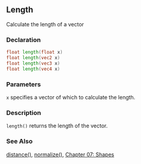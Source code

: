 ## Length
Calculate the length of a vector

### Declaration
```glsl
float length(float x)  
float length(vec2 x)  
float length(vec3 x)  
float length(vec4 x)
```

### Parameters
```x``` specifies a vector of which to calculate the length.

### Description
```length()``` returns the length of the vector.

<div class="codeAndCanvas" data="../07/circle-making.frag"></div>

### See Also

[distance()](index.html#distance.md), [normalize()](index.html#normalize.md), [Chapter 07: Shapes](../07/)